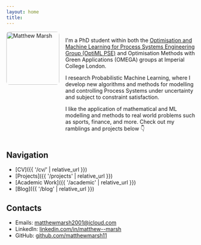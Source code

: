 ```yaml
---
layout: home
title:
---
```


<style>
  .intro { display: flex; align-items: flex-start; gap: 1rem; flex-wrap: wrap; }
  .intro-photo { width: 140px; border-radius: 8px; object-fit: cover; } /* set to 0 for sharp corners */
  .intro-text { flex: 1; min-width: 260px; }
</style>

<div class="intro">
  <img src="{{ '/assets/matthew-marsh.jpg' | relative_url }}" alt="Matthew Marsh" class="intro-photo">
  <div class="intro-text">

I'm a PhD student within both the [Optimisation and Machine Learning for Process Systems Engineering Group (OptiML PSE)](https://www.optimlpse.co.uk/) and Optimisation Methods with Green Applications (OMEGA) groups at Imperial College London.

I research Probabilistic Machine Learning, where I develop new algorithms and methods for modelling and controlling Process Systems under uncertainty and subject to constraint satisfaction.

I like the application of mathematical and ML modelling and methods to real world problems such as sports, finance, and more. Check out my ramblings and projects below 👇

  </div>
</div>

## Navigation
- [CV]({{ '/cv/' | relative_url }})
- [Projects]({{ '/projects' | relative_url }})
- [Academic Work]({{ '/academic' | relative_url }})
- [Blog]({{ '/blog' | relative_url }})

## Contacts
- Emails: [matthewmarsh2001@icloud.com](mailto:matthewmarsh2001@icloud.com)  
- LinkedIn: [linkedin.com/in/matthew--marsh](https://linkedin.com/in/matthew--marsh)  
- GitHub: [github.com/matthewmarsh11](https://github.com/matthewmarsh11)
